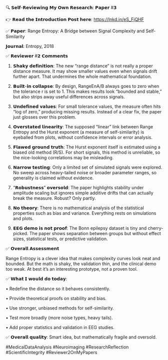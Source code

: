 🔍 𝗦𝗲𝗹𝗳-𝗥𝗲𝘃𝗶𝗲𝘄𝗶𝗻𝗴 𝗠𝘆 𝗢𝘄𝗻 𝗥𝗲𝘀𝗲𝗮𝗿𝗰𝗵: 𝗣𝗮𝗽𝗲𝗿 #𝟯



👉 𝗥𝗲𝗮𝗱 𝘁𝗵𝗲 𝗜𝗻𝘁𝗿𝗼𝗱𝘂𝗰𝘁𝗶𝗼𝗻 𝗣𝗼𝘀𝘁 𝗵𝗲𝗿𝗲: https://lnkd.in/eS_FjQHF



✅ 𝗣𝗮𝗽𝗲𝗿: Range Entropy: A Bridge between Signal Complexity and Self-Similarity

𝗝𝗼𝘂𝗿𝗻𝗮𝗹: Entropy, 2018





✅ 𝗥𝗲𝘃𝗶𝗲𝘄𝗲𝗿 #𝟮 𝗖𝗼𝗺𝗺𝗲𝗻𝘁𝘀



1. 𝗦𝗵𝗮𝗸𝘆 𝗱𝗲𝗳𝗶𝗻𝗶𝘁𝗶𝗼𝗻: The new “range distance” is not really a proper distance measure. It may show smaller values even when signals drift further apart. That undermines the whole mathematical foundation.



2. 𝗕𝘂𝗶𝗹𝘁-𝗶𝗻 𝗰𝗼𝗹𝗹𝗮𝗽𝘀𝗲: By design, RangeEnA/B always goes to zero when the tolerance r is set to 1. This makes results look “bounded and stable,” but also strips away useful differences across signals.



3. 𝗨𝗻𝗱𝗲𝗳𝗶𝗻𝗲𝗱 𝘃𝗮𝗹𝘂𝗲𝘀: For small tolerance values, the measure often hits “log of zero,” producing missing results. Instead of a clear fix, the paper just glosses over this problem.



4. 𝗢𝘃𝗲𝗿𝘀𝘁𝗮𝘁𝗲𝗱 𝗹𝗶𝗻𝗲𝗮𝗿𝗶𝘁𝘆: The supposed “linear” link between Range Entropy and the Hurst exponent (a measure of self-similarity) is eyeballed from plots, without confidence intervals or error analysis. 



5. 𝗙𝗹𝗮𝘄𝗲𝗱 𝗴𝗿𝗼𝘂𝗻𝗱 𝘁𝗿𝘂𝘁𝗵: The Hurst exponent itself is estimated using a biased old method (R/S). For short signals, this method is unreliable, so the nice-looking correlations may be misleading.



6. 𝗡𝗮𝗿𝗿𝗼𝘄 𝘁𝗲𝘀𝘁𝗶𝗻𝗴: Only a limited set of simulated signals were explored. No sweep across heavy-tailed noise or broader parameter ranges, so generality is claimed without evidence.



7. “𝗥𝗼𝗯𝘂𝘀𝘁𝗻𝗲𝘀𝘀” 𝗼𝘃𝗲𝗿𝘀𝗼𝗹𝗱: The paper highlights stability under amplitude scaling but ignores simple additive drifts that can actually break the measure. Robust? Only partly.



8. 𝗡𝗼 𝘁𝗵𝗲𝗼𝗿𝘆: There is no mathematical analysis of the statistical properties such as bias and variance. Everything rests on simulations and plots.



9. 𝗘𝗘𝗚 𝗱𝗲𝗺𝗼 𝗶𝘀 𝗻𝗼𝘁 𝗽𝗿𝗼𝗼𝗳: The Bonn epilepsy dataset is tiny and cherry-picked. The paper shows separation between groups but without effect sizes, statistical tests, or predictive validation.



✅ 𝗢𝘃𝗲𝗿𝗮𝗹𝗹 𝗔𝘀𝘀𝗲𝘀𝘀𝗺𝗲𝗻𝘁



Range Entropy is a clever idea that makes complexity curves look neat and bounded. But the math is shaky, the validation thin, and the clinical demo too weak. At best it’s an interesting prototype, not a proven tool.



✅ 𝗪𝗵𝗮𝘁 𝗜 𝘄𝗼𝘂𝗹𝗱 𝗱𝗼 𝘁𝗼𝗱𝗮𝘆:



• Redefine the distance so it behaves consistently.

• Provide theoretical proofs on stability and bias.

• Use stronger, unbiased methods for self-similarity.

• Test more broadly (more noise types, heavy tails).

• Add proper statistics and validation in EEG studies.



✅ 𝗢𝘃𝗲𝗿𝗮𝗹𝗹 𝗾𝘂𝗮𝗹𝗶𝘁𝘆: Smart idea, but mathematically fragile and oversold.





#MedicalDataAnalysis #Neuroimaging #ResearchReflection #ScientificIntegrity #Reviewer2OnMyPapers
